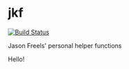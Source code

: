 # jkf

[![Build Status](https://travis-ci.org/Auburngrads/teachingApps.svg?branch=master)](https://travis-ci.org/Auburngrads/jkf)

Jason Freels' personal helper functions

Hello!



